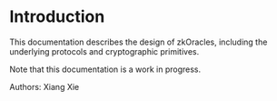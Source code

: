 # Introduction
This documentation describes the design of zkOracles, including the underlying protocols and cryptographic primitives.

Note that this documentation is a work in progress.

Authors: Xiang Xie